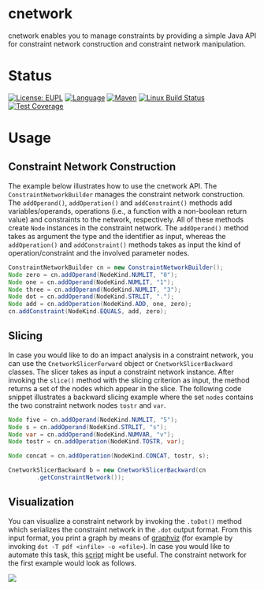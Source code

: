 # cnetwork

cnetwork enables you to manage constraints by providing a simple Java API for
constraint network construction and constraint network manipulation. 

# Status

[![License: EUPL](https://img.shields.io/badge/License-EUPL-yellow.svg)][licence]
[![Language](http://img.shields.io/badge/language-java-brightgreen.svg)][language]
[![Maven](https://maven-badges.herokuapp.com/maven-central/com.github.hycos/cnetwork/badge.svg)][maven]
[![Linux Build Status](https://img.shields.io/travis/hycos/cnetwork/master.svg?label=Linux%20build)][travis]
[![Test Coverage](https://codecov.io/gh/hycos/cnetwork/branch/master/graph/badge.svg)][coverage]

[licence]: https://joinup.ec.europa.eu/sites/default/files/eupl1.1.-licence-en_0.pdf
[language]: https://www.java.com
[maven]: https://maven-badges.herokuapp.com/maven-central/com.github.hycos/cnetwork
[travis]: https://travis-ci.org/hycos/cnetwork
[coverage]: https://codecov.io/gh/hycos/cnetwork


# Usage

## Constraint Network Construction

The example below illustrates how to use the cnetwork API. The
`ConstraintNetworkBuilder` manages the constraint network construction. The
`addOperand()`, `addOperation()` and `addConstraint()` methods add
variables/operands, operations (i.e., a function with a non-boolean return
value) and constraints to the network, respectively. All of these methods
create `Node` instances in the constraint network. The `addOperand()` method
takes as argument the type and the identifier as input, whereas the
`addOperation()` and `addConstraint()` methods takes as input the kind of
operation/constraint and the involved parameter nodes.

```java
ConstraintNetworkBuilder cn = new ConstraintNetworkBuilder();
Node zero = cn.addOperand(NodeKind.NUMLIT, "0");
Node one = cn.addOperand(NodeKind.NUMLIT, "1");
Node three = cn.addOperand(NodeKind.NUMLIT, "3");
Node dot = cn.addOperand(NodeKind.STRLIT, ".");
Node add = cn.addOperation(NodeKind.ADD, one, zero);
cn.addConstraint(NodeKind.EQUALS, add, zero);
```

## Slicing 

In case you would like to do an impact analysis in a constraint network, you
can use the `CnetworkSlicerForward` object or `CnetworkSlicerBackward` classes.
The slicer takes as input a constraint network instance. After invoking the
`slice()` method with the slicing criterion as input, the method returns a set
of the nodes which appear in the slice. The following code snippet illustrates
a backward slicing example where the set `nodes` contains the two constraint
network nodes `tostr` and `var`.

```java
Node five = cn.addOperand(NodeKind.NUMLIT, "5");
Node s = cn.addOperand(NodeKind.STRLIT, "s");
Node var = cn.addOperand(NodeKind.NUMVAR, "v");
Node tostr = cn.addOperation(NodeKind.TOSTR, var);

Node concat = cn.addOperation(NodeKind.CONCAT, tostr, s);

CnetworkSlicerBackward b = new CnetworkSlicerBackward(cn
        .getConstraintNetwork());
```

## Visualization

You can visualize a constraint network by invoking the `.toDot()` method which
serializes the constraint network in the `.dot` output format. From this input
format, you print a graph by means of [graphviz](http://www.graphviz.org) (for
example by invoking `dot -T pdf <infile> -o <ofile>`). In case you would like
to automate this task, this
[script](https://gist.github.com/julianthome/66a31203b9b25493fa2a43889f948212)
might be useful. The constraint network for the first example would look as
follows.


![](https://www.dropbox.com/s/bkeq906n2azph1w/cnetwork.png?dl=://www.dropbox.com/s/bkeq906n2azph1w/cnetwork.png?dl=1)


